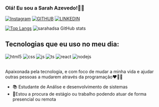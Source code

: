 ### Olá! Eu sou a Sarah Azevedo!🙋‍♀️


[![Instagram](https://img.shields.io/badge/Instagram-E4405F?style=for-the-badge&logo=instagram&logoColor=white)](https://instagram.com/sarah_azevedoo19)
[![GITHUB](https://img.shields.io/badge/GitHub-100000?style=for-the-badge&logo=github&logoColor=white)](https://github.com/sarahadsa)
[![LINKEDIN](https://img.shields.io/badge/LinkedIn-0077B5?style=for-the-badge&logo=linkedin&logoColor=white)](https://www.linkedin.com/in/sarah-azevedo-437603262/)


[![Top Langs](https://github-readme-stats.vercel.app/api/top-langs/?username=sarahadsa)](https://github.com/sarahadsa/github-readme-stats)
![sarahadsa GitHub stats](https://github-readme-stats.vercel.app/api?username=sarahadsa&show_icons=true&theme=radical)

## Tecnologias que eu uso no meu dia:

<div style="display: inline_block">

<img align="center" alt="html5" src="https://img.shields.io/badge/HTML5-E34F26?style=for-the-badge&logo=html5&logoColor=white" />
  <img align="center" alt="css" src="https://img.shields.io/badge/CSS3-1572B6?style=for-the-badge&logo=css3&logoColor=white" />
  <img align="center" alt="js" src="https://img.shields.io/badge/JavaScript-F7DF1E?style=for-the-badge&logo=javascript&logoColor=black" />
  <img align="center" alt="ts" src="https://img.shields.io/badge/TypeScript-007ACC?style=for-the-badge&logo=typescript&logoColor=white" />
  <img align="center" alt="react" src="https://img.shields.io/badge/React-20232A?style=for-the-badge&logo=react&logoColor=61DAFB" />
  <img align="center" alt="nodejs" src="https://img.shields.io/badge/Node.js-43853D?style=for-the-badge&logo=node.js&logoColor=white" />
</div><br/>

Apaixonada pela tecnologia, e com foco de mudar a minha vida e ajudar outras pessoas a mudarem através da programação❤️‍🔥🤓

- 📚 Estudante de Análise e desenvolvimento de sistemas
- 💼Estou a procura de estágio ou trabalho podendo atuar de forma presencial ou remota
  
